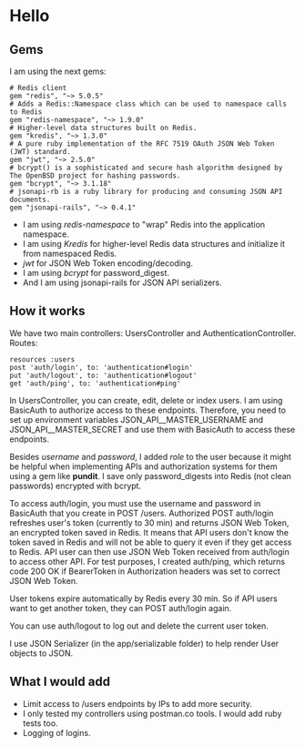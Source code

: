 # Hello

## Gems

I am using the next gems:

    # Redis client
    gem "redis", "~> 5.0.5" 
    # Adds a Redis::Namespace class which can be used to namespace calls to Redis
    gem "redis-namespace", "~> 1.9.0" 
    # Higher-level data structures built on Redis.
    gem "kredis", "~> 1.3.0" 
    # A pure ruby implementation of the RFC 7519 OAuth JSON Web Token (JWT) standard.
    gem "jwt", "~> 2.5.0"
    # bcrypt() is a sophisticated and secure hash algorithm designed by The OpenBSD project for hashing passwords.
    gem "bcrypt", "~> 3.1.18"
    # jsonapi-rb is a ruby library for producing and consuming JSON API documents.
    gem "jsonapi-rails", "~> 0.4.1"

- I am using _redis-namespace_ to "wrap" Redis into the application namespace.
- I am using _Kredis_ for higher-level Redis data structures and initialize it from namespaced Redis.
- _jwt_ for JSON Web Token encoding/decoding.
- I am using _bcrypt_ for password_digest.
- And I am using jsonapi-rails for JSON API serializers.

## How it works

We have two main controllers: UsersController and AuthenticationController.
Routes:

    resources :users
    post 'auth/login', to: 'authentication#login'
    put 'auth/logout', to: 'authentication#logout'
    get 'auth/ping', to: 'authentication#ping'

In UsersController, you can create, edit, delete or index users. I am using BasicAuth to authorize access to these endpoints. Therefore, you need to set up environment variables JSON_API__MASTER_USERNAME and JSON_API__MASTER_SECRET and use them with BasicAuth to access these endpoints. 

Besides _username_ and _password_, I added _role_ to the user because it might be helpful when implementing APIs and authorization systems for them using a gem like __pundit__. I save only password_digests into Redis (not clean passwords) encrypted with bcrypt.

To access auth/login, you must use the username and password in BasicAuth that you create in POST /users.
Authorized POST auth/login refreshes user's token (currently to 30 min) and returns JSON Web Token, an encrypted token saved in Redis. 
It means that API users don't know the token saved in Redis and will not be able to query it even if they get access to Redis.
API user can then use JSON Web Token received from auth/login to access other API. For test purposes, I created auth/ping, which returns code 200 OK if BearerToken in Authorization headers was set to correct JSON Web Token.

User tokens expire automatically by Redis every 30 min. So if API users want to get another token, they can POST auth/login again.

You can use auth/logout to log out and delete the current user token.

I use JSON Serializer (in the app/serializable folder) to help render User objects to JSON.

## What I would add

- Limit access to /users endpoints by IPs to add more security.
- I only tested my controllers using postman.co tools. I would add ruby tests too.
- Logging of logins.

